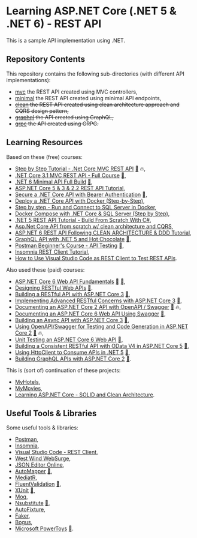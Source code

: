 # Learning ASP.NET Core (.NET 5 & .NET 6) - REST API

This is a sample API implementation using .NET.

## Repository Contents

This repository contains the following sub-directories (with different API implementations):

- [mvc](https://github.com/sswietoniowski/learning-aspnetcore-rest-api/tree/master/mvc) the REST API created using MVC controllers,
- [minimal](https://github.com/sswietoniowski/learning-aspnetcore-rest-api/tree/master/minimal) the REST API created using minimal API endpoints,
- ~~[clean](https://github.com/sswietoniowski/learning-aspnetcore-rest-api/tree/master/clean) the REST API created using clean architecture approach and CQRS design pattern,~~
- ~~[graphql](https://github.com/sswietoniowski/learning-aspnetcore-rest-api/tree/master/graphql) the API created using GraphQL,~~
- ~~[grpc](https://github.com/sswietoniowski/learning-aspnetcore-rest-api/tree/master/grpc) the API created using GRPC.~~

## Learning Resources

Based on these (free) courses:

- [Step by Step Tutorial - .Net Core MVC REST API](https://youtu.be/mUAZ-EbGBOg) [:file_folder:](https://github.com/binarythistle/S02E01-REST-API-.Net-Core) :fire:,
- [.NET Core 3.1 MVC REST API - Full Course](https://youtu.be/fmvcAzHpsk8) [:file_folder:](https://github.com/binarythistle/S03E02---.NET-Core-3.1-MVC-REST-API),
- [.NET 6 Minimal API Full Build](https://youtu.be/5YB49OEmbbE) [:file_folder:](https://github.com/binarythistle/S05E03---Minimal-APIs),
- [ASP.NET Core 5 & 3 & 2.2 REST API Tutorial](https://youtube.com/playlist?list=PLUOequmGnXxOgmSDWU7Tl6iQTsOtyjtwU),
- [Secure a .NET Core API with Bearer Authentication](https://youtu.be/3PyUjOmuFic) [:file_folder:](https://github.com/binarythistle/S03E01-Secure-.NET-Core-API),
- [Deploy a .NET Core API with Docker (Step-by-Step)](https://youtu.be/f0lMGPB10bM),
- [Step by step - Run and Connect to SQL Server in Docker](https://youtu.be/SJAl3vOX05M),
- [Docker Compose with .NET Core & SQL Server (Step by Step)](https://youtu.be/4V7CwC_4oss),
- [.NET 5 REST API Tutorial - Build From Scratch With C#](https://youtu.be/ZXdFisA_hOY),
- [Asp.Net Core API from scratch w/ clean architecture and CQRS](https://youtube.com/playlist?list=PL2E-vlKoo_v0VjwlmPFljWJI42kpAdXel),
- [ASP.NET 6 REST API Following CLEAN ARCHITECTURE & DDD Tutorial](https://youtu.be/fhM0V2N1GpY),
- [GraphQL API with .NET 5 and Hot Chocolate](https://youtu.be/HuN94qNwQmM) [:file_folder:](https://github.com/binarythistle/S04E01---.NET-5-GraphQL-API),
- [Postman Beginner's Course - API Testing](https://youtu.be/VywxIQ2ZXw4) [:file_folder:](https://github.com/vdespa/introduction-to-postman-course),
- [Insomnia REST Client Tutorial](https://youtu.be/H16GUC9Svyk),
- [How to Use Visual Studio Code as REST Client to Test REST APIs](https://youtu.be/8uyTn4cg8Xc).

Also used these (paid) courses:

- [ASP.NET Core 6 Web API Fundamentals](https://app.pluralsight.com/library/courses/asp-dot-net-core-6-web-api-fundamentals/table-of-contents) [:file_folder:](https://app.pluralsight.com/library/courses/asp-dot-net-core-6-web-api-fundamentals/exercise-files) [:file_folder:](https://github.com/KevinDockx/AspNetCore6WebAPIFundamentals),
- [Designing RESTful Web APIs](https://app.pluralsight.com/library/courses/designing-restful-web-apis/table-of-contents) [:file_folder:](https://app.pluralsight.com/library/courses/designing-restful-web-apis/exercise-files).
- [Building a RESTful API with ASP.NET Core 3](https://app.pluralsight.com/library/courses/asp-dot-net-core-3-restful-api-building/table-of-contents) [:file_folder:](https://app.pluralsight.com/library/courses/asp-dot-net-core-3-restful-api-building/exercise-files),
- [Implementing Advanced RESTful Concerns with ASP.NET Core 3](https://app.pluralsight.com/library/courses/asp-dot-net-core-3-advanced-restful-concerns/table-of-contents) [:file_folder:](https://app.pluralsight.com/library/courses/asp-dot-net-core-3-advanced-restful-concerns/exercise-files),
- [Documenting an ASP.NET Core 2 API with OpenAPI / Swagger](https://app.pluralsight.com/library/courses/aspdotnet-core-api-openapi-swagger/table-of-contents) [:file_folder:](https://app.pluralsight.com/library/courses/aspdotnet-core-api-openapi-swagger/exercise-files) :fire:,
- [Documenting an ASP.NET Core 6 Web API Using Swagger](https://app.pluralsight.com/library/courses/asp-dot-net-core-6-web-api-documenting-swagger/table-of-contents) [:file_folder:](https://app.pluralsight.com/library/courses/asp-dot-net-core-6-web-api-documenting-swagger/exercise-files),
- [Building an Async API with ASP.NET Core 3](https://app.pluralsight.com/library/courses/building-async-api-aspdotnet-core/table-of-contents) [:file_folder:](https://app.pluralsight.com/library/courses/building-async-api-aspdotnet-core/exercise-files),
- [Using OpenAPI/Swagger for Testing and Code Generation in ASP.NET Core 2](https://app.pluralsight.com/library/courses/asp-dot-net-openapi-swagger-testing-code-generation/table-of-contents) [:file_folder:](https://app.pluralsight.com/library/courses/asp-dot-net-openapi-swagger-testing-code-generation/exercise-files) :fire:,
- [Unit Testing an ASP.NET Core 6 Web API](https://app.pluralsight.com/library/courses/asp-dot-net-core-6-web-api-unit-testing/table-of-contents) [:file_folder:](https://app.pluralsight.com/library/courses/asp-dot-net-core-6-web-api-unit-testing/exercise-files),
- [Building a Consistent RESTful API with OData V4 in ASP.NET Core 5](https://app.pluralsight.com/library/courses/building-consistent-restful-api-odata-v4-asp-dot-net-core/table-of-contents) [:file_folder:](https://app.pluralsight.com/library/courses/building-consistent-restful-api-odata-v4-asp-dot-net-core/exercise-files),
- [Using HttpClient to Consume APIs in .NET 5](https://app.pluralsight.com/library/courses/using-httpclient-consume-apis-dot-net/table-of-contents) [:file_folder:](https://app.pluralsight.com/library/courses/using-httpclient-consume-apis-dot-net/exercise-files),
- [Building GraphQL APIs with ASP.NET Core 2](https://app.pluralsight.com/library/courses/building-graphql-apis-aspdotnet-core/table-of-contents) [:file_folder:](https://app.pluralsight.com/library/courses/building-graphql-apis-aspdotnet-core/exercise-files).

This is (sort of) continuation of these projects:

- [MyHotels](https://github.com/sswietoniowski/work-codecool-csharp-webapi-MyHotels),
- [MyMovies](https://github.com/sswietoniowski/work-codecool-csharp-httpclient-MyMovies),
- [Learning ASP.NET Core - SOLID and Clean Architecture](https://github.com/sswietoniowski/learning-aspnetcore-solid-and-clean-architecture).

## Useful Tools & Libraries

Some useful tools & libraries:

- [Postman](https://www.postman.com/),
- [Insomnia](https://insomnia.rest/),
- [Visual Studio Code - REST Client](https://marketplace.visualstudio.com/items?itemName=humao.rest-client),
- [West Wind WebSurge](https://websurge.west-wind.com/download),
- [JSON Editor Online](https://jsoneditoronline.org/),
- [AutoMapper](https://automapper.org/) [:file_folder:](https://github.com/AutoMapper/AutoMapper),
- [MediatR](https://github.com/jbogard/MediatR),
- [FluentValidation](https://docs.fluentvalidation.net/en/latest/) [:file_folder:](https://github.com/FluentValidation/FluentValidation),
- [XUnit](https://xunit.net/) [:file_folder:](https://github.com/xunit/xunit),
- [Moq](https://github.com/moq/moq),
- [Nsubstitute](https://nsubstitute.github.io/) [:file_folder:](https://github.com/nsubstitute/NSubstitute),
- [AutoFixture](https://github.com/AutoFixture/AutoFixture),
- [Faker](https://github.com/Kuree/Faker.Net),
- [Bogus](https://github.com/bchavez/Bogus),
- [Microsoft PowerToys](https://docs.microsoft.com/en-us/windows/powertoys/) [:file_folder:](https://docs.microsoft.com/en-us/windows/powertoys/install).
